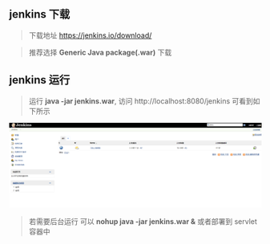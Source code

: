 ## jenkins 下载
>下载地址 https://jenkins.io/download/

>推荐选择 **Generic Java package(.war)**  下载

## jenkins 运行
> 运行 **java -jar jenkins.war**, 访问 http://localhost:8080/jenkins 可看到如下所示

![jenkinsDesktop](https://github.com/HFFP/jenkins_note/blob/master/config/jenkinsDestop.png)

> 若需要后台运行 可以 **nohup java -jar jenkins.war &**  或者部署到 servlet 容器中

